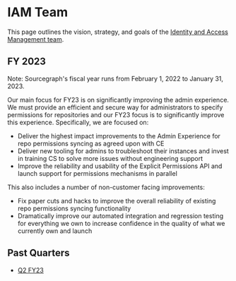 # IAM Team

This page outlines the vision, strategy, and goals of the [Identity and Access Management team](../../../departments/engineering/teams/iam/index.md).

## FY 2023

Note: Sourcegraph's fiscal year runs from February 1, 2022 to January 31, 2023.

Our main focus for FY23 is on significantly improving the admin experience. We must provide an efficient and secure way for administrators to specify permissions for repositories and our FY23 focus is to significantly improve this experience. Specifically, we are focused on:

- Deliver the highest impact improvements to the Admin Experience for repo permissions syncing as agreed upon with CE
- Deliver new tooling for admins to troubleshoot their instances and invest in training CS to solve more issues without engineering support
- Improve the reliability and usability of the Explicit Permissions API and launch support for permissions mechanisms in parallel

This also includes a number of non-customer facing improvements:

- Fix paper cuts and hacks to improve the overall reliability of existing repo permissions syncing functionality
- Dramatically improve our automated integration and regression testing for everything we own to increase confidence in the quality of what we currently own and launch

## Past Quarters

- [Q2 FY23](./Q2FY23-OKR.md)
